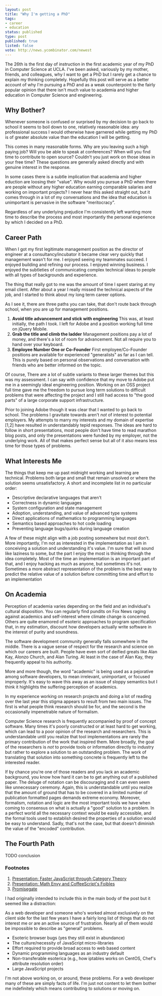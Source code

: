 ```yaml
---
layout: post
title: "Why I'm getting a PhD"
tags:
- career
- education
status: published
type: post
published: true
listed: false
vote: http://news.ycombinator.com/newest
---
```


The 26th is the first day of instruction in the first academic year of my PhD in Computer Science at UCLA. I've been asked, variously by my mother, friends, and colleagues, why I want to get a PhD but I rarely get a chance to explain my thinking completely. Hopefully this post will serve as a better account of why I'm pursuing a PhD and as a weak counterpoint to the fairly popular opinion that there isn't much value to academia and higher education in Computer Science and engineering.

## Why Bother?

Whenever someone is confused or surprised by my decision to go back to school it seems to boil down to one, relatively reasonable idea: any professional success I would otherwise have garnered while getting my PhD is of greater absolute value than the education I will be getting.

This comes in many reasonable forms. Why are you leaving such a high paying job? Will you be able to speak at conferences? When will you find time to contribute to open source? Couldn't you just work on those ideas in your free time? These questions are generally asked directly and with genuine interest in the response.

In some cases there is a subtle implication that academia and higher eduction are loosing their "value". Why would you pursue a PhD when there are people without any higher education earning comparable salaries and working on important projects? I never hear this asked straight out, but it comes through in a lot of my conversations and the idea that education is unimportant is pervasive in the software "meritocracy".

Regardless of any underlying prejudice I'm consistently left wanting more time to describe the process and most importantly the personal experience by which I decided on a PhD.

## Career Path

When I got my first legitimate management position as the director of engineer at a consultancy/incubator it became clear very quickly that management wasn't for me. I enjoyed seeing my teammates succeed. I enjoyed building and refining our process. I enjoyed winning business. I enjoyed the subtleties of communicating complex technical ideas to people with all types of backgrounds and experience.

The thing that really got to me was the amount of time I spent staring at my email client. After about a year I really missed the technical aspects of the job, and I started to think about my long term career options.

As I see it, there are three paths you can take, that don't route back through school, when you are up for management positions.

1. **Avoid title advancement and stick with engineering** This was, at least initially, the path I took. I left for Adobe and a position working full time on jQuery Mobile.
2. **Grab the title and climb the ladder** Management positions pay a lot of money, and there's a lot of room for advancement. Not all require you to hand over your keyboard.
3. **Employee Number One or Co-Founder** First employee/Co-Founder positions are available for experienced "generalists" as far as I can tell. This is purely based on personal observations and conversation with friends who are better informed on the topic.

Of course, There are a lot of subtle variants to these larger themes but this was my assessment. I can say with confidence that my move to Adobe put me in a seemingly ideal engineering position. Working on an OSS project full time gave me the freedom to pursue long term solutions to difficult problems that were affecting the project and I still had access to "the good parts" of a large corporate support infrastructure.

Prior to joining Adobe though it was clear that I wanted to go back to school. The problems I gravitate towards aren't *not* of interest to potential employers. My attempts to marry my interests and my domain of expertise [1,2] have resulted in understandably tepid responses. The ideas are hard to follow in short presentations, most people don't have time to read marathon blog posts, and only the presentations were funded by my employer, not the underlying work. All of that makes perfect sense but all of it also means less time for those types of problems.

## What Interests Me

The things that keep me up past midnight working and learning are technical. Problems both large and small that remain unsolved or where the solution seems unsatisfactory. A short and incomplete list in no particular order:

* Descriptive declarative languages that aren't
* Correctness in dynamic languages
* System configuration and state management
* Adoption, understanding, and value of advanced type systems
* Direct applications of mathematics to programming languages
* Semantics based approaches to hot code loading
* Preventing language bugs/quirks during language creation

A few of these might align with a job posting somewhere but most don't. More importantly, I'm not as interested in the implementation as I am in conceiving a solution and understanding it's value. I'm sure that will sound like laziness to some, but the part I enjoy the most is thinking through the idea completely. Most of the time an implementation is an important part of that, and I enjoy hacking as much as anyone, but sometimes it's not. Sometimes a more abstract representation of the problem is the best way to predict the relative value of a solution before committing time and effort to an implementation

## On Academia

Perception of academia varies depending on the field and an individual's cultural disposition. You can regularly find pundits on Fox News raging against academics and self-interest where climate change is concerned. Others are quite enamored of esoteric approaches to program specification that, in my estimation, discount how developers actually write software in the interest of purity and soundness.

The software development community generally falls somewhere in the middle. There is a vague sense of respect for the research and science on which our careers are built. People have even sort of deified greats like Alan Kay, Alonzo Church, and Alan Turing. At least in the case of Alan Kay, they frequently appeal to his authority.

More and more though, the word "academic" is being used as a pejorative among software developers, to mean irrelevant, unimportant, or focused improperly. It's easy to wave this away as an issue of sloppy semantics but I think it highlights the suffering perception of academics.

In my experience working on research projects and doing a lot of reading over the last year this stigma appears to result from two main issues. The first is what people think research should be for, and the second is the occasionally impenetrable nature of formalism.

Computer Science research is frequently accompanied by proof of concept software. Many times it's poorly constructed or at least hard to get working, which can lead to a poor opinion of the research and researchers. This is understandable until you realize that tool implementations are rarely the primary contribution of the work that inspired them. More broadly, the goal of the researchers is *not* to provide tools or information directly to industry but rather to explore a solution to an outstanding problem. The work of translating that solution into something concrete is frequently left to the interested reader.

If by chance you're one of those readers and you lack an academic background, you know how hard it can be to get anything out of a published paper. The deluge of notation can be discouraging and it can even seem like unnecessary ceremony. Again, this is understandable until you realize that the amount of ground that has to be covered in a limited number of publication formatted pages demands extreme economy. Moreover, formalism, notation and logic are the most important tools we have when coming to consensus on what is actually a "good" solution to a problem. In a perfect world all the necessary context would be easily accessible, and the formal tools used to establish desired the properties of a solution would be easy to understand. Sadly, that's not the case, but that doesn't diminish the value of the "encoded" contribution.

## The Fourth Path

TODO conclusion

### Footnotes

1. [Presentation: Faster JavaScript through Category Theory](/2013/08/29/presentation-faster-javascript-through-category-theory/)
2. [Presentation: Math Envy and CoffeeScript's Foibles](/2013/07/19/presentation-math-envy-and-coffeescripts-foibles/)
3. [Promisegate]()

I had originally intended to include this in the main body of the post but it seemed like a distraction:

As a web developer and someone who's worked almost exclusively on the client side for the last few years I have a fairly long list of things that do not interest me or are an active source of frustration. Nearly all of them would be impossible to describe as "general" problems.

* Esoteric browser bugs (yes they still exist in abundance)
* The culture/necessity of JavaScript micro-libraries
* Effort required to provide broad access to web based content
* Dynamic programming languages as an industry default
* Non-transferable esoterica (e.g., how iptables works on CentOS, Chef's attribute resolution order)
* Large JavaScript projects

I'm not above working on, or around, these problems. For a web developer many of these are simply facts of life. I'm just not content to let them bother me indefinitely which means contributing to solutions or moving on.
